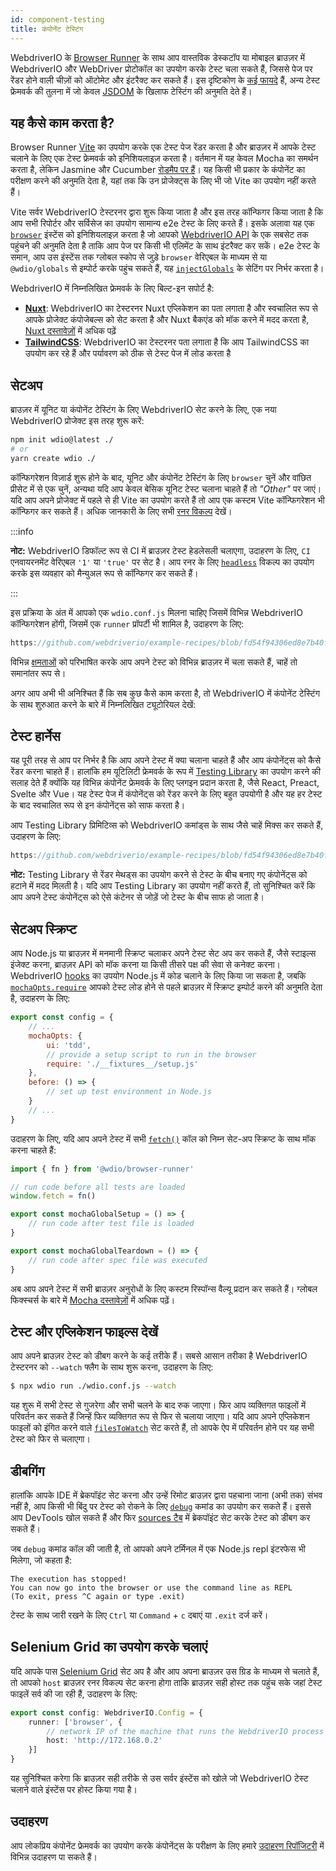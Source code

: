 ```yaml
---
id: component-testing
title: कंपोनेंट टेस्टिंग
---
```


WebdriverIO के [Browser Runner](/docs/runner#browser-runner) के साथ आप वास्तविक डेस्कटॉप या मोबाइल ब्राउज़र में WebdriverIO और WebDriver प्रोटोकॉल का उपयोग करके टेस्ट चला सकते हैं, जिससे पेज पर रेंडर होने वाली चीज़ों को ऑटोमेट और इंटरैक्ट कर सकते हैं। इस दृष्टिकोण के [कई फायदे](/docs/runner#browser-runner) हैं, अन्य टेस्ट फ्रेमवर्क की तुलना में जो केवल [JSDOM](https://www.npmjs.com/package/jsdom) के खिलाफ टेस्टिंग की अनुमति देते हैं।

## यह कैसे काम करता है?

Browser Runner [Vite](https://vitejs.dev/) का उपयोग करके एक टेस्ट पेज रेंडर करता है और ब्राउज़र में आपके टेस्ट चलाने के लिए एक टेस्ट फ्रेमवर्क को इनिशियलाइज़ करता है। वर्तमान में यह केवल Mocha का समर्थन करता है, लेकिन Jasmine और Cucumber [रोडमैप पर हैं](https://github.com/orgs/webdriverio/projects/1)। यह किसी भी प्रकार के कंपोनेंट का परीक्षण करने की अनुमति देता है, यहां तक कि उन प्रोजेक्ट्स के लिए भी जो Vite का उपयोग नहीं करते हैं।

Vite सर्वर WebdriverIO टेस्टरनर द्वारा शुरू किया जाता है और इस तरह कॉन्फिगर किया जाता है कि आप सभी रिपोर्टर और सर्विसेज का उपयोग सामान्य e2e टेस्ट के लिए करते हैं। इसके अलावा यह एक [`browser`](/docs/api/browser) इंस्टेंस को इनिशियलाइज़ करता है जो आपको [WebdriverIO API](/docs/api) के एक सबसेट तक पहुंचने की अनुमति देता है ताकि आप पेज पर किसी भी एलिमेंट के साथ इंटरैक्ट कर सकें। e2e टेस्ट के समान, आप उस इंस्टेंस तक ग्लोबल स्कोप से जुड़े `browser` वेरिएबल के माध्यम से या `@wdio/globals` से इम्पोर्ट करके पहुंच सकते हैं, यह [`injectGlobals`](/docs/api/globals) के सेटिंग पर निर्भर करता है।

WebdriverIO में निम्नलिखित फ्रेमवर्क के लिए बिल्ट-इन सपोर्ट है:

- [__Nuxt__](https://nuxt.com/): WebdriverIO का टेस्टरनर Nuxt एप्लिकेशन का पता लगाता है और स्वचालित रूप से आपके प्रोजेक्ट कंपोजेबल्स को सेट करता है और Nuxt बैकएंड को मॉक करने में मदद करता है, [Nuxt दस्तावेज़ों](/docs/component-testing/vue#testing-vue-components-in-nuxt) में अधिक पढ़ें
- [__TailwindCSS__](https://tailwindcss.com/): WebdriverIO का टेस्टरनर पता लगाता है कि आप TailwindCSS का उपयोग कर रहे हैं और पर्यावरण को ठीक से टेस्ट पेज में लोड करता है

## सेटअप

ब्राउज़र में यूनिट या कंपोनेंट टेस्टिंग के लिए WebdriverIO सेट करने के लिए, एक नया WebdriverIO प्रोजेक्ट इस तरह शुरू करें:

```bash
npm init wdio@latest ./
# or
yarn create wdio ./
```

कॉन्फिगरेशन विज़ार्ड शुरू होने के बाद, यूनिट और कंपोनेंट टेस्टिंग के लिए `browser` चुनें और वांछित प्रीसेट में से एक चुनें, अन्यथा यदि आप केवल बेसिक यूनिट टेस्ट चलाना चाहते हैं तो _"Other"_ पर जाएं। यदि आप अपने प्रोजेक्ट में पहले से ही Vite का उपयोग करते हैं तो आप एक कस्टम Vite कॉन्फिगरेशन भी कॉन्फिगर कर सकते हैं। अधिक जानकारी के लिए सभी [रनर विकल्प](/docs/runner#runner-options) देखें।

:::info

__नोट:__ WebdriverIO डिफॉल्ट रूप से CI में ब्राउज़र टेस्ट हेडलेसली चलाएगा, उदाहरण के लिए, `CI` एनवायरनमेंट वेरिएबल `'1'` या `'true'` पर सेट है। आप रनर के लिए [`headless`](/docs/runner#headless) विकल्प का उपयोग करके इस व्यवहार को मैन्युअल रूप से कॉन्फिगर कर सकते हैं।

:::

इस प्रक्रिया के अंत में आपको एक `wdio.conf.js` मिलना चाहिए जिसमें विभिन्न WebdriverIO कॉन्फिगरेशन होंगी, जिसमें एक `runner` प्रॉपर्टी भी शामिल है, उदाहरण के लिए:

```ts reference useHTTPS runmeRepository="git@github.com:webdriverio/example-recipes.git" runmeFileToOpen="component-testing%2FREADME.md"
https://github.com/webdriverio/example-recipes/blob/fd54f94306ed8e7b40f967739164dfe4d6d76b41/wdio.comp.conf.js
```

विभिन्न [क्षमताओं](/docs/configuration#capabilities) को परिभाषित करके आप अपने टेस्ट को विभिन्न ब्राउज़र में चला सकते हैं, चाहें तो समानांतर रूप से।

अगर आप अभी भी अनिश्चित हैं कि सब कुछ कैसे काम करता है, तो WebdriverIO में कंपोनेंट टेस्टिंग के साथ शुरुआत करने के बारे में निम्नलिखित ट्यूटोरियल देखें:

<LiteYouTubeEmbed
    id="5vp_3tGtnMc"
    title="Getting Started with Component Testing in WebdriverIO"
/>

## टेस्ट हार्नेस

यह पूरी तरह से आप पर निर्भर है कि आप अपने टेस्ट में क्या चलाना चाहते हैं और आप कंपोनेंट्स को कैसे रेंडर करना चाहते हैं। हालांकि हम यूटिलिटी फ्रेमवर्क के रूप में [Testing Library](https://testing-library.com/) का उपयोग करने की सलाह देते हैं क्योंकि यह विभिन्न कंपोनेंट फ्रेमवर्क के लिए प्लगइन प्रदान करता है, जैसे React, Preact, Svelte और Vue। यह टेस्ट पेज में कंपोनेंट्स को रेंडर करने के लिए बहुत उपयोगी है और यह हर टेस्ट के बाद स्वचालित रूप से इन कंपोनेंट्स को साफ करता है।

आप Testing Library प्रिमिटिव्स को WebdriverIO कमांड्स के साथ जैसे चाहें मिक्स कर सकते हैं, उदाहरण के लिए:

```js reference useHTTPS
https://github.com/webdriverio/example-recipes/blob/fd54f94306ed8e7b40f967739164dfe4d6d76b41/component-testing/svelte-example.js
```

__नोट:__ Testing Library से रेंडर मेथड्स का उपयोग करने से टेस्ट के बीच बनाए गए कंपोनेंट्स को हटाने में मदद मिलती है। यदि आप Testing Library का उपयोग नहीं करते हैं, तो सुनिश्चित करें कि आप अपने टेस्ट कंपोनेंट्स को ऐसे कंटेनर से जोड़ें जो टेस्ट के बीच साफ हो जाता है।

## सेटअप स्क्रिप्ट

आप Node.js या ब्राउज़र में मनमानी स्क्रिप्ट चलाकर अपने टेस्ट सेट अप कर सकते हैं, जैसे स्टाइल्स इंजेक्ट करना, ब्राउज़र API को मॉक करना या किसी तीसरे पक्ष की सेवा से कनेक्ट करना। WebdriverIO [hooks](/docs/configuration#hooks) का उपयोग Node.js में कोड चलाने के लिए किया जा सकता है, जबकि [`mochaOpts.require`](/docs/frameworks#require) आपको टेस्ट लोड होने से पहले ब्राउज़र में स्क्रिप्ट इम्पोर्ट करने की अनुमति देता है, उदाहरण के लिए:

```js wdio.conf.js
export const config = {
    // ...
    mochaOpts: {
        ui: 'tdd',
        // provide a setup script to run in the browser
        require: './__fixtures__/setup.js'
    },
    before: () => {
        // set up test environment in Node.js
    }
    // ...
}
```

उदाहरण के लिए, यदि आप अपने टेस्ट में सभी [`fetch()`](https://developer.mozilla.org/en-US/docs/Web/API/fetch) कॉल को निम्न सेट-अप स्क्रिप्ट के साथ मॉक करना चाहते हैं:

```js ./fixtures/setup.js
import { fn } from '@wdio/browser-runner'

// run code before all tests are loaded
window.fetch = fn()

export const mochaGlobalSetup = () => {
    // run code after test file is loaded
}

export const mochaGlobalTeardown = () => {
    // run code after spec file was executed
}

```

अब आप अपने टेस्ट में सभी ब्राउज़र अनुरोधों के लिए कस्टम रिस्पॉन्स वैल्यू प्रदान कर सकते हैं। ग्लोबल फिक्स्चर्स के बारे में [Mocha दस्तावेज़ों](https://mochajs.org/#global-fixtures) में अधिक पढ़ें।

## टेस्ट और एप्लिकेशन फाइल्स देखें

आप अपने ब्राउज़र टेस्ट को डीबग करने के कई तरीके हैं। सबसे आसान तरीका है WebdriverIO टेस्टरनर को `--watch` फ्लैग के साथ शुरू करना, उदाहरण के लिए:

```sh
$ npx wdio run ./wdio.conf.js --watch
```

यह शुरू में सभी टेस्ट से गुजरेगा और सभी चलने के बाद रुक जाएगा। फिर आप व्यक्तिगत फाइलों में परिवर्तन कर सकते हैं जिन्हें फिर व्यक्तिगत रूप से फिर से चलाया जाएगा। यदि आप अपने एप्लिकेशन फाइलों को इंगित करने वाले [`filesToWatch`](/docs/configuration#filestowatch) सेट करते हैं, तो आपके ऐप में परिवर्तन होने पर यह सभी टेस्ट को फिर से चलाएगा।

## डीबगिंग

हालांकि आपके IDE में ब्रेकपॉइंट सेट करना और उन्हें रिमोट ब्राउज़र द्वारा पहचाना जाना (अभी तक) संभव नहीं है, आप किसी भी बिंदु पर टेस्ट को रोकने के लिए [`debug`](/docs/api/browser/debug) कमांड का उपयोग कर सकते हैं। इससे आप DevTools खोल सकते हैं और फिर [sources टैब](https://buddy.works/tutorials/debugging-javascript-efficiently-with-chrome-devtools) में ब्रेकपॉइंट सेट करके टेस्ट को डीबग कर सकते हैं।

जब `debug` कमांड कॉल की जाती है, तो आपको अपने टर्मिनल में एक Node.js repl इंटरफेस भी मिलेगा, जो कहता है:

```
The execution has stopped!
You can now go into the browser or use the command line as REPL
(To exit, press ^C again or type .exit)
```

टेस्ट के साथ जारी रखने के लिए `Ctrl` या `Command` + `c` दबाएं या `.exit` दर्ज करें।

## Selenium Grid का उपयोग करके चलाएं

यदि आपके पास [Selenium Grid](https://www.selenium.dev/documentation/grid/) सेट अप है और आप अपना ब्राउज़र उस ग्रिड के माध्यम से चलाते हैं, तो आपको `host` ब्राउज़र रनर विकल्प सेट करना होगा ताकि ब्राउज़र सही होस्ट तक पहुंच सके जहां टेस्ट फाइलें सर्व की जा रही हैं, उदाहरण के लिए:

```ts title=wdio.conf.ts
export const config: WebdriverIO.Config = {
    runner: ['browser', {
        // network IP of the machine that runs the WebdriverIO process
        host: 'http://172.168.0.2'
    }]
}
```

यह सुनिश्चित करेगा कि ब्राउज़र सही तरीके से उस सर्वर इंस्टेंस को खोले जो WebdriverIO टेस्ट चलाने वाले इंस्टेंस पर होस्ट किया गया है।

## उदाहरण

आप लोकप्रिय कंपोनेंट फ्रेमवर्क का उपयोग करके कंपोनेंट्स के परीक्षण के लिए हमारे [उदाहरण रिपॉजिटरी](https://github.com/webdriverio/component-testing-examples) में विभिन्न उदाहरण पा सकते हैं।